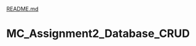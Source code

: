 [README.md](https://github.com/laibakamal/MC_Assignment2_Database_CRUD/files/9389727/README.md)
# MC_Assignment2_Database_CRUD
